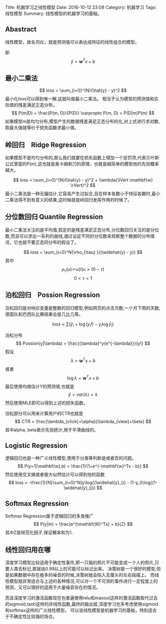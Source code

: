 Title: 机器学习之线性模型
Date: 2016-10-12 23:08
Category: 机器学习
Tags: 线性模型
Summary: 线性模型的机器学习的基础。

## Abastract
线性模型，故名司仪，就是预测值可以表达成特征的线性组合的模型。

即
$$
\widehat{y} = \mathbf{w}^{T} x + b
$$

## 最小二乘法

$$
loss = \sum_{i=0}^{N}(\hat{y} - y)^2
$$
最小化loss可以得到唯一解,这就叫做最小二乘法。
相当于认为模型的预测值和实际值的残差满足正态分布。
$$
P(m|D) = \frac{P(m, D)}{P(D)} \varpropto P(m, D) = P(D|m)P(m)
$$
如果模型m是均匀分布,模型产生的数据残差满足正态分布的化,对上式进行求对数,取最大值就等价于损失函数求最小值。

## 岭回归　Ridge Regression
如果模型不是均匀分布的,那么我们就要在损失函数上增加一个惩罚项,代表贝叶斯公式里面的P(m),这也就是奥卡姆剃刀的原理，也就是越简单的模型他的先验概率越大。

$$
loss = \sum_{i=0}^{N}(\hat{y} - y)^2 + \lambda{\lVert \mathbf{w} \rVert}^2
$$
最小二乘法是一种无偏估计,它容易产生过拟合,且在样本各数小于特征各数时,最小二乘法得不到有意义的结果,这时候就是岭回归发挥作用的时候了。

## 分位数回归 Quantile Regression

最小二乘法关注的是平均值,假定的是残差满足正态分布,分位数回归关注的是分位数,而且可以求出一系列的曲线,通过设定不同的分位数来观察整个数据的分布情况，它也就不要正态同分布的假设了。

$$
loss = \sum_{i=0}^N{\rho_{\tau}
}{(\widehat{y} - y)}
$$
其中
$$
\rho_{\tau}(u)　＝　u(I(u \gt 0) - \tau)
$$
$$
0 \lt \tau \lt 1
$$


## 泊松回归　Possion Regression
泊松回归是对响应变量是整数的回归模型,例如网页的点击次数,一个月下雨的天数,德国队和巴西队比赛结果会是几比几等。

$$
loss = \sum{(\widehat{y}_i　+ \log(y_i!) - y_i\log{\widehat{y}_i})}
$$

泊松分布
$$
Possion(y|\lambda) = \frac{{\lambda}^y{e^{-\lambda}}}{y!}
$$
假设
$${\lambda} = \mathbf{w}^T x +b $$
或者
$$
\log{\lambda} = \mathbf{w}^T x +b
$$
最后使用均值估计Y的预测值,也就是
$$
\widehat{y} = var(\lambda) = \lambda
$$
然后使用MLE即可以得到上述的损失函数。

泊松部分可以用来计算用户的CTR也就是
$$
CTR = \frac{\lambda_{click}+\alpha}{\lambda_{view}+\beta}
$$
其中alpha, beta表示先验统计,用于平滑曲线的。

## Logistic Regression
逻辑回归也是一种广义线性模型,使用于分类等判断是或者否的问题。
$$
P(y=1|\mathbf{w},b) = \frac{1}{1+e^{-\mathbf{w}^Tx - b}} 
$$
然后使用交叉熵或者极大似然估计可以得到他的函数
$$
loss = -\frac{1}{N}\sum_{i=0}^N(y\log{(\widehat{y}_i)} - (1-y_i)\log{(1-\widehat{y}_i)})
$$

## Softmax Regression
Softmax Regression属于逻辑回归的多类推广
$$
P(y|m) =  \frac{e^{\mathbf{W}^Tx} + b}{Z}
$$
其中Z是规范化因子,保证概率和为1.

## 线性回归用在哪

深度学习模型比较适用于确定性事件,即一只猫的照片不可能变成一个人的照片,只要人类去标记,那就由0.99以上的可能可以标记出来。
决策树是一个很好的模型,但是如果数据中存在极多的噪音的时候,决策树就会陷入无厘头的左右摇摆上。
而线性模型就非常适合与上述的各种情况,可以对一个不可测的事件进行一定程度上的预测，又可以很好的适用于大量噪音存在的情况。

而且深度学习的激活函数现在也普遍使用relu和maxout这样的激活函数取代过去的sigmoid,tanh这样的非线性函数,最终的输出层,深度学习也多考虑使用sigmoid和softmax这样的广义线性模型。
可以说线性模型是机器学习的基础，特别适合于不确定性比较强的场合。
